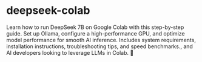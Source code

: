 # deepseek-colab
Learn how to run DeepSeek 7B on Google Colab with this step-by-step guide. Set up Ollama, configure a high-performance GPU, and optimize model performance for smooth AI inference. Includes system requirements, installation instructions, troubleshooting tips, and speed benchmarks., and AI developers looking to leverage LLMs in Colab. 🚀
